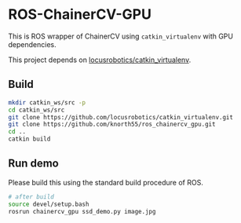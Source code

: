 # ROS-ChainerCV-GPU

This is ROS wrapper of ChainerCV using `catkin_virtualenv` with GPU dependencies.

This project depends on [locusrobotics/catkin_virtualenv](https://github.com/locusrobotics/catkin_virtualenv).

## Build 

```bash
mkdir catkin_ws/src -p
cd catkin_ws/src
git clone https://github.com/locusrobotics/catkin_virtualenv.git
git clone https://github.com/knorth55/ros_chainercv_gpu.git
cd ..
catkin build
```

## Run demo

Please build this using the standard build procedure of ROS.

```bash
# after build
source devel/setup.bash
rosrun chainercv_gpu ssd_demo.py image.jpg
```
